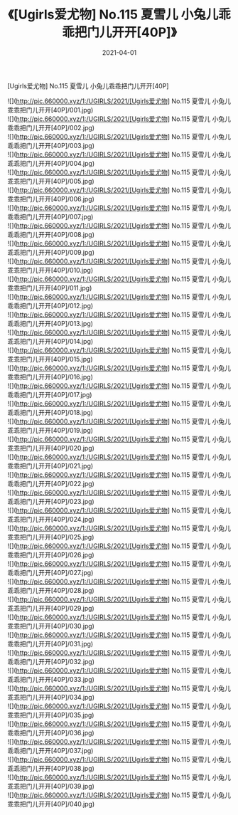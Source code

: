 ﻿---
layout: post
title:  《[Ugirls爱尤物] No.115 夏雪儿 小兔儿乖乖把门儿开开[40P]》
date:   2021-04-01
img: http://pic.660000.xyz/1:/UGIRLS/2021/[Ugirls爱尤物] No.115 夏雪儿 小兔儿乖乖把门儿开开[40P]/000.jpg
categories: [美女, 清纯, 唯美]
---

[Ugirls爱尤物] No.115 夏雪儿 小兔儿乖乖把门儿开开[40P]

  ![](http://pic.660000.xyz/1:/UGIRLS/2021/[Ugirls爱尤物] No.115 夏雪儿 小兔儿乖乖把门儿开开[40P]/001.jpg) <br> ![](http://pic.660000.xyz/1:/UGIRLS/2021/[Ugirls爱尤物] No.115 夏雪儿 小兔儿乖乖把门儿开开[40P]/002.jpg) <br> ![](http://pic.660000.xyz/1:/UGIRLS/2021/[Ugirls爱尤物] No.115 夏雪儿 小兔儿乖乖把门儿开开[40P]/003.jpg) <br> ![](http://pic.660000.xyz/1:/UGIRLS/2021/[Ugirls爱尤物] No.115 夏雪儿 小兔儿乖乖把门儿开开[40P]/004.jpg) <br> ![](http://pic.660000.xyz/1:/UGIRLS/2021/[Ugirls爱尤物] No.115 夏雪儿 小兔儿乖乖把门儿开开[40P]/005.jpg) <br> ![](http://pic.660000.xyz/1:/UGIRLS/2021/[Ugirls爱尤物] No.115 夏雪儿 小兔儿乖乖把门儿开开[40P]/006.jpg) <br> ![](http://pic.660000.xyz/1:/UGIRLS/2021/[Ugirls爱尤物] No.115 夏雪儿 小兔儿乖乖把门儿开开[40P]/007.jpg) <br> ![](http://pic.660000.xyz/1:/UGIRLS/2021/[Ugirls爱尤物] No.115 夏雪儿 小兔儿乖乖把门儿开开[40P]/008.jpg) <br> ![](http://pic.660000.xyz/1:/UGIRLS/2021/[Ugirls爱尤物] No.115 夏雪儿 小兔儿乖乖把门儿开开[40P]/009.jpg) <br> ![](http://pic.660000.xyz/1:/UGIRLS/2021/[Ugirls爱尤物] No.115 夏雪儿 小兔儿乖乖把门儿开开[40P]/010.jpg) <br> ![](http://pic.660000.xyz/1:/UGIRLS/2021/[Ugirls爱尤物] No.115 夏雪儿 小兔儿乖乖把门儿开开[40P]/011.jpg) <br> ![](http://pic.660000.xyz/1:/UGIRLS/2021/[Ugirls爱尤物] No.115 夏雪儿 小兔儿乖乖把门儿开开[40P]/012.jpg) <br> ![](http://pic.660000.xyz/1:/UGIRLS/2021/[Ugirls爱尤物] No.115 夏雪儿 小兔儿乖乖把门儿开开[40P]/013.jpg) <br> ![](http://pic.660000.xyz/1:/UGIRLS/2021/[Ugirls爱尤物] No.115 夏雪儿 小兔儿乖乖把门儿开开[40P]/014.jpg) <br> ![](http://pic.660000.xyz/1:/UGIRLS/2021/[Ugirls爱尤物] No.115 夏雪儿 小兔儿乖乖把门儿开开[40P]/015.jpg) <br> ![](http://pic.660000.xyz/1:/UGIRLS/2021/[Ugirls爱尤物] No.115 夏雪儿 小兔儿乖乖把门儿开开[40P]/016.jpg) <br> ![](http://pic.660000.xyz/1:/UGIRLS/2021/[Ugirls爱尤物] No.115 夏雪儿 小兔儿乖乖把门儿开开[40P]/017.jpg) <br> ![](http://pic.660000.xyz/1:/UGIRLS/2021/[Ugirls爱尤物] No.115 夏雪儿 小兔儿乖乖把门儿开开[40P]/018.jpg) <br> ![](http://pic.660000.xyz/1:/UGIRLS/2021/[Ugirls爱尤物] No.115 夏雪儿 小兔儿乖乖把门儿开开[40P]/019.jpg) <br> ![](http://pic.660000.xyz/1:/UGIRLS/2021/[Ugirls爱尤物] No.115 夏雪儿 小兔儿乖乖把门儿开开[40P]/020.jpg) <br> ![](http://pic.660000.xyz/1:/UGIRLS/2021/[Ugirls爱尤物] No.115 夏雪儿 小兔儿乖乖把门儿开开[40P]/021.jpg) <br> ![](http://pic.660000.xyz/1:/UGIRLS/2021/[Ugirls爱尤物] No.115 夏雪儿 小兔儿乖乖把门儿开开[40P]/022.jpg) <br> ![](http://pic.660000.xyz/1:/UGIRLS/2021/[Ugirls爱尤物] No.115 夏雪儿 小兔儿乖乖把门儿开开[40P]/023.jpg) <br> ![](http://pic.660000.xyz/1:/UGIRLS/2021/[Ugirls爱尤物] No.115 夏雪儿 小兔儿乖乖把门儿开开[40P]/024.jpg) <br> ![](http://pic.660000.xyz/1:/UGIRLS/2021/[Ugirls爱尤物] No.115 夏雪儿 小兔儿乖乖把门儿开开[40P]/025.jpg) <br> ![](http://pic.660000.xyz/1:/UGIRLS/2021/[Ugirls爱尤物] No.115 夏雪儿 小兔儿乖乖把门儿开开[40P]/026.jpg) <br> ![](http://pic.660000.xyz/1:/UGIRLS/2021/[Ugirls爱尤物] No.115 夏雪儿 小兔儿乖乖把门儿开开[40P]/027.jpg) <br> ![](http://pic.660000.xyz/1:/UGIRLS/2021/[Ugirls爱尤物] No.115 夏雪儿 小兔儿乖乖把门儿开开[40P]/028.jpg) <br> ![](http://pic.660000.xyz/1:/UGIRLS/2021/[Ugirls爱尤物] No.115 夏雪儿 小兔儿乖乖把门儿开开[40P]/029.jpg) <br> ![](http://pic.660000.xyz/1:/UGIRLS/2021/[Ugirls爱尤物] No.115 夏雪儿 小兔儿乖乖把门儿开开[40P]/030.jpg) <br> ![](http://pic.660000.xyz/1:/UGIRLS/2021/[Ugirls爱尤物] No.115 夏雪儿 小兔儿乖乖把门儿开开[40P]/031.jpg) <br> ![](http://pic.660000.xyz/1:/UGIRLS/2021/[Ugirls爱尤物] No.115 夏雪儿 小兔儿乖乖把门儿开开[40P]/032.jpg) <br> ![](http://pic.660000.xyz/1:/UGIRLS/2021/[Ugirls爱尤物] No.115 夏雪儿 小兔儿乖乖把门儿开开[40P]/033.jpg) <br> ![](http://pic.660000.xyz/1:/UGIRLS/2021/[Ugirls爱尤物] No.115 夏雪儿 小兔儿乖乖把门儿开开[40P]/034.jpg) <br> ![](http://pic.660000.xyz/1:/UGIRLS/2021/[Ugirls爱尤物] No.115 夏雪儿 小兔儿乖乖把门儿开开[40P]/035.jpg) <br> ![](http://pic.660000.xyz/1:/UGIRLS/2021/[Ugirls爱尤物] No.115 夏雪儿 小兔儿乖乖把门儿开开[40P]/036.jpg) <br> ![](http://pic.660000.xyz/1:/UGIRLS/2021/[Ugirls爱尤物] No.115 夏雪儿 小兔儿乖乖把门儿开开[40P]/037.jpg) <br> ![](http://pic.660000.xyz/1:/UGIRLS/2021/[Ugirls爱尤物] No.115 夏雪儿 小兔儿乖乖把门儿开开[40P]/038.jpg) <br> ![](http://pic.660000.xyz/1:/UGIRLS/2021/[Ugirls爱尤物] No.115 夏雪儿 小兔儿乖乖把门儿开开[40P]/039.jpg) <br> ![](http://pic.660000.xyz/1:/UGIRLS/2021/[Ugirls爱尤物] No.115 夏雪儿 小兔儿乖乖把门儿开开[40P]/040.jpg) <br>